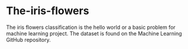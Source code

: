 # The-iris-flowers
The iris flowers classification is the hello world or a basic problem for machine learning project. The dataset is found on the Machine Learning GitHub repository. 
